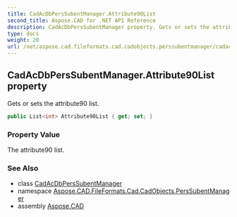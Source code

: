 ```yaml
---
title: CadAcDbPersSubentManager.Attribute90List
second_title: Aspose.CAD for .NET API Reference
description: CadAcDbPersSubentManager property. Gets or sets the attribute90 list
type: docs
weight: 20
url: /net/aspose.cad.fileformats.cad.cadobjects.perssubentmanager/cadacdbperssubentmanager/attribute90list/
---
```

## CadAcDbPersSubentManager.Attribute90List property

Gets or sets the attribute90 list.

```csharp
public List<int> Attribute90List { get; set; }
```

### Property Value

The attribute90 list.

### See Also

* class [CadAcDbPersSubentManager](../)
* namespace [Aspose.CAD.FileFormats.Cad.CadObjects.PersSubentManager](../../../aspose.cad.fileformats.cad.cadobjects.perssubentmanager/)
* assembly [Aspose.CAD](../../../)


